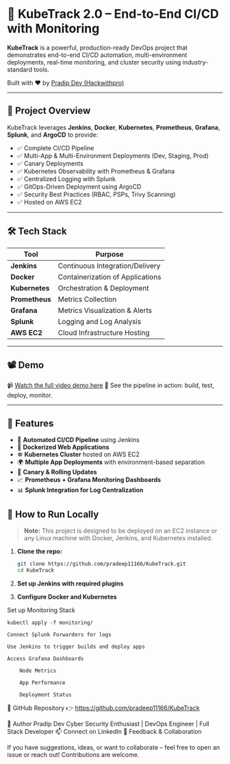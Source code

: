 # 🚀 KubeTrack 2.0 – End-to-End CI/CD with Monitoring

**KubeTrack** is a powerful, production-ready DevOps project that demonstrates end-to-end CI/CD automation, multi-environment deployments, real-time monitoring, and cluster security using industry-standard tools.

Built with ❤️ by [Pradip Dev (Hackwithpro)](https://github.com/pradeep11166)

---

## 📌 Project Overview

KubeTrack leverages **Jenkins**, **Docker**, **Kubernetes**, **Prometheus**, **Grafana**, **Splunk**, and **ArgoCD** to provide:

- ✅ Complete CI/CD Pipeline
- ✅ Multi-App & Multi-Environment Deployments (Dev, Staging, Prod)
- ✅ Canary Deployments
- ✅ Kubernetes Observability with Prometheus & Grafana
- ✅ Centralized Logging with Splunk
- ✅ GitOps-Driven Deployment using ArgoCD
- ✅ Security Best Practices (RBAC, PSPs, Trivy Scanning)
- ✅ Hosted on AWS EC2

---

## 🛠️ Tech Stack

| Tool         | Purpose                          |
|--------------|----------------------------------|
| **Jenkins**  | Continuous Integration/Delivery  |
| **Docker**   | Containerization of Applications |
| **Kubernetes** | Orchestration & Deployment     |
| **Prometheus** | Metrics Collection             |
| **Grafana**  | Metrics Visualization & Alerts   |
| **Splunk**   | Logging and Log Analysis         |
| **AWS EC2**  | Cloud Infrastructure Hosting     |

---

## 📽️ Demo

📹 [Watch the full video demo here](Demo/kubetrack.MP4)
🚀 See the pipeline in action: build, test, deploy, monitor.

---

## 🚦 Features

- 🔄 **Automated CI/CD Pipeline** using Jenkins
- 🧱 **Dockerized Web Applications**
- ☸️ **Kubernetes Cluster** hosted on AWS EC2
- 🌍 **Multiple App Deployments** with environment-based separation
- 🔁 **Canary & Rolling Updates**
- 📈 **Prometheus + Grafana Monitoring Dashboards**
- 📊 **Splunk Integration for Log Centralization**


## 🚀 How to Run Locally

> **Note:** This project is designed to be deployed on an EC2 instance or any Linux machine with Docker, Jenkins, and Kubernetes installed.

1. **Clone the repo:**
   ```bash
   git clone https://github.com/pradeep11166/KubeTrack.git
   cd KubeTrack
   
   
2. **Set up Jenkins with required plugins**

3. **Configure Docker and Kubernetes**



Set up Monitoring Stack

    kubectl apply -f monitoring/

    Connect Splunk Forwarders for logs

    Use Jenkins to trigger builds and deploy apps

    Access Grafana Dashboards

        Node Metrics

        App Performance

        Deployment Status


🔗 GitHub Repository
👉 https://github.com/pradeep11166/KubeTrack

🙌 Author
Pradip Dev
Cyber Security Enthusiast | DevOps Engineer | Full Stack Developer
📫 Connect on LinkedIn
📢 Feedback & Collaboration

If you have suggestions, ideas, or want to collaborate – feel free to open an issue or reach out! Contributions are welcome.



